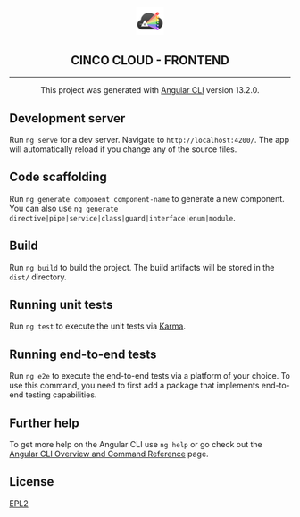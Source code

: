 <div align='center'>

<br />

<img src="../../../../docs/vuepress/src/.vuepress/public/assets/cinco_cloud_logo.png" width="10%" alt="Cinco Cloud Logo" />

<h2>CINCO CLOUD - FRONTEND</h2>

<hr />

This project was generated with [Angular CLI](https://github.com/angular/angular-cli) version 13.2.0.

</div>

## Development server

Run `ng serve` for a dev server. Navigate to `http://localhost:4200/`. The app will automatically reload if you change any of the source files.

## Code scaffolding

Run `ng generate component component-name` to generate a new component. You can also use `ng generate directive|pipe|service|class|guard|interface|enum|module`.

## Build

Run `ng build` to build the project. The build artifacts will be stored in the `dist/` directory.

## Running unit tests

Run `ng test` to execute the unit tests via [Karma](https://karma-runner.github.io).

## Running end-to-end tests

Run `ng e2e` to execute the end-to-end tests via a platform of your choice. To use this command, you need to first add a package that implements end-to-end testing capabilities.

## Further help

To get more help on the Angular CLI use `ng help` or go check out the [Angular CLI Overview and Command Reference](https://angular.io/cli) page.

## License

[EPL2](https://www.eclipse.org/legal/epl-2.0/)
